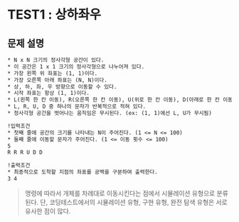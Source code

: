 # TEST1 : 상하좌우

## 문제 설명

```txt
* N x N 크기의 정사각형 공간이 있다.
* 이 공간은 1 x 1 크기의 정사각형으로 나누어져 있다.
* 가장 왼쪽 위 좌표는 (1, 1)이다.
* 가장 오른쪽 아래 좌표는 (N, N)이다.
* 상, 하, 좌, 우 방향으로 이동할 수 있다.
* 시작 좌표는 항상 (1, 1)이다.
* L(왼쪽 한 칸 이동), R(오른쪽 한 칸 이동), U(위로 한 칸 이동), D(아래로 한 칸 이동)
* L, R, U, D 중 하나의 문자가 반복적으로 적혀 있다.
* 정사각형 공간을 벗어나는 움직임은 무시된다. (ex: (1, 1)에선 L, U가 무시됨)

!입력조건
* 첫째 줄에 공간의 크기를 나타내는 N이 주어진다. (1 <= N <= 100)
* 둘째 줄에 이동할 문자가 주어진다. (1 <= 이동 횟수 <= 100)
5
R R R U D D

!출력조건
* 최종적으로 도착할 지점의 좌표를 공백을 구분하여 출력한다.
3 4
```

> 명령에 따라서 개체를 차례대로 이동시킨다는 점에서 시뮬레이션 유형으로 분류된다. 단, 코딩테스트에서의 시뮬레이션 유형, 구현 유형, 완전 탐색 유형은 서로 유사한 점이 많다.
